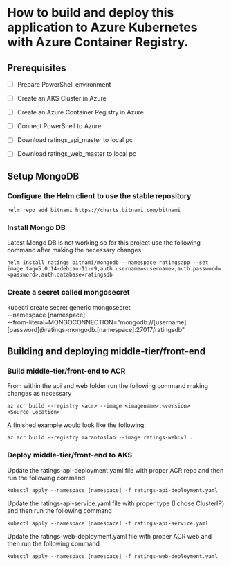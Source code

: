 # How to build and deploy this application to Azure Kubernetes with Azure Container Registry.
## Prerequisites
- [ ] Prepare PowerShell environment
- [ ] Create an AKS Cluster in Azure
- [ ] Create an Azure Container Registry in Azure
- [ ] Connect PowerShell to Azure
- [ ] Download ratings_api_master to local pc
- [ ] Download ratings_web_master to local pc


## Setup MongoDB

### Configure the Helm client to use the stable repository 
`helm repo add bitnami https://charts.bitnami.com/bitnami`

### Install Mongo DB 
Latest Mongo DB is not working so for this project use the following command after making the necessary changes:

`helm install ratings bitnami/mongodb --namespace ratingsapp --set image.tag=5.0.14-debian-11-r9,auth.username=<username>,auth.password=<password>,auth.database=ratingsdb`

### Create a secret called mongosecret
kubectl create secret generic mongosecret \
    --namespace [namespace] \
    --from-literal=MONGOCONNECTION="mongodb://[username]:[password]@ratings-mongodb.[namespace]:27017/ratingsdb"

## Building and deploying middle-tier/front-end

### Build middle-tier/front-end to ACR
From within the api and web folder run the following command making changes as necessary

`az acr build --registry <acr> --image <imagename>:<version> <Source_Location>`

A finished example would look like the following:

`az acr build --registry marantoslab --image ratings-web:v1 .`

### Deploy middle-tier/front-end to AKS
Update the ratings-api-deployment.yaml file with proper ACR repo and then run the following command

`kubectl apply --namespace [namespace] -f ratings-api-deployment.yaml`

Update the ratings-api-service.yaml file with proper type (I chose ClusterIP) and then run the following command

`kubectl apply --namespace [namespace] -f ratings-api-service.yaml`

Update the ratings-web-deployment.yaml file with proper ACR web and then run the following command

`kubectl apply --namespace [namespace] -f ratings-web-deployment.yaml`
